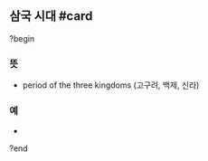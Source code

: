 ## 삼국 시대 #card
?begin
### 뜻
- period of the three kingdoms (고구려, 백제, 신라)
### 예
-
<!--SR:!2025-07-07,1,230-->
?end


